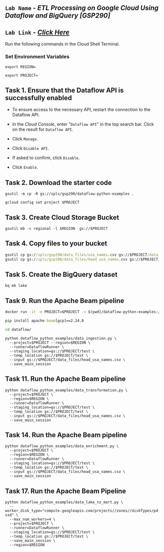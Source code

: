 ## `Lab Name` - *ETL Processing on Google Cloud Using Dataflow and BigQuery [GSP290]*

## `Lab Link` - [*Click Here*](https://www.cloudskillsboost.google/focuses/3460?parent=catalog)


Run the following commands in the Cloud Shell Terminal.

### Set Environment Variables

```
export REGION=
```

```
export PROJECT=
```

## Task 1. Ensure that the Dataflow API is successfully enabled

* To ensure access to the necessary API, restart the connection to the Dataflow API.

* In the *Cloud Console*, enter "`Dataflow API`" in the top search bar. Click on the result for `Dataflow API`.

* Click `Manage`.

* Click `Disable API`.

* If asked to confirm, click `Disable`.

* Click `Enable`.

## Task 2. Download the starter code

```
gsutil -m cp -R gs://spls/gsp290/dataflow-python-examples .

gcloud config set project $PROJECT
```

## Task 3. Create Cloud Storage Bucket

```
gsutil mb -c regional -l $REGION  gs://$PROJECT
```

## Task 4. Copy files to your bucket

```cmd
gsutil cp gs://spls/gsp290/data_files/usa_names.csv gs://$PROJECT/data_files/
gsutil cp gs://spls/gsp290/data_files/head_usa_names.csv gs://$PROJECT/data_files/
```

## Task 5. Create the BigQuery dataset

```
bq mk lake
```

## Task 9. Run the Apache Beam pipeline

```cmd
docker run -it -e PROJECT=$PROJECT -v $(pwd)/dataflow-python-examples:/dataflow python:3.7 /bin/bash

pip install apache-beam[gcp]==2.24.0

cd dataflow/
```

```
python dataflow_python_examples/data_ingestion.py \
  --project=$PROJECT --region=$REGION \
  --runner=DataflowRunner \
  --staging_location=gs://$PROJECT/test \
  --temp_location gs://$PROJECT/test \
  --input gs://$PROJECT/data_files/head_usa_names.csv \
  --save_main_session
```

## Task 11. Run the Apache Beam pipeline

```
python dataflow_python_examples/data_transformation.py \
  --project=$PROJECT \
  --region=$REGION \
  --runner=DataflowRunner \
  --staging_location=gs://$PROJECT/test \
  --temp_location gs://$PROJECT/test \
  --input gs://$PROJECT/data_files/head_usa_names.csv \
  --save_main_session
```

## Task 14. Run the Apache Beam pipeline

```
python dataflow_python_examples/data_enrichment.py \
  --project=$PROJECT \
  --region=$REGION \
  --runner=DataflowRunner \
  --staging_location=gs://$PROJECT/test \
  --temp_location gs://$PROJECT/test \
  --input gs://$PROJECT/data_files/head_usa_names.csv \
  --save_main_session
```

## Task 17. Run the Apache Beam Pipeline

```
python dataflow_python_examples/data_lake_to_mart.py \
  --worker_disk_type="compute.googleapis.com/projects//zones//diskTypes/pd-ssd" \
  --max_num_workers=4 \
  --project=$PROJECT \
  --runner=DataflowRunner \
  --staging_location=gs://$PROJECT/test \
  --temp_location gs://$PROJECT/test \
  --save_main_session \
  --region=$REGION
```

